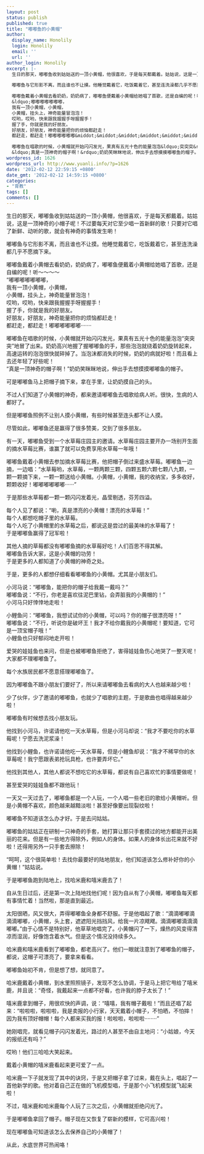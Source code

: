 ```yaml
---
layout: post
status: publish
published: true
title: "嘟嘟鱼的小黄帽"
author:
  display_name: Honolily
  login: Honolily
  email: ''
  url: ''
author_login: Honolily
excerpt: |-
  生日的那天，嘟嘟鱼收到姑姑送的一顶小黄帽，他很喜欢，于是每天都戴着。姑姑说，这是一顶神奇的小帽子呢！不过要每天对它至少唱一首新鲜的歌！只要对它唱了新鲜、动听的歌，就会有神奇的事情发生喲！

  嘟嘟鱼与它形影不离，而且谁也不让摸。他睡觉戴着它，吃饭戴着它，甚至连洗澡都几乎不愿摘下来。

  嘟嘟鱼戴着小黄帽去看奶奶，奶奶病了，嘟嘟鱼便戴着小黄帽给她唱了首歌，还是自编的呢！听～～～～
  &ldquo;嘟嘟嘟嘟嘟嘟嘟，
  我有一顶小黄帽，小黄帽，
  小黄帽，挂头上，神奇能量冒泡泡！
  哎哟，哎哟，快来跟我握握手呀握握手！
  握了手，你就是我的好朋友。
  好朋友，好朋友，神奇能量把你的烦恼都赶走！
  都赶走，都赶走！嘟嘟嘟嘟嘟嘟&middot;&middot;&middot;&middot;&middot;&middot;&middot;

  嘟嘟鱼在唱歌的时候，小黄帽就开始闪闪发光，果真有五光十色的能量泡泡&ldquo;突突突&rdquo;地冒了出来。奶奶高兴地握了握嘟嘟鱼的手，那些泡泡就绕着奶奶旋转起来，高速运转的泡泡很快就碎掉了。当泡沫都消失的时候，奶奶的病就好啦！而且看上去还年轻了好些呢！
  &ldquo;真是一顶神奇的帽子啊！&rdquo;奶奶笑眯眯地说，伸出手去想摸摸嘟嘟鱼的帽子。
wordpress_id: 1626
wordpress_url: http://www.yuanli.info/?p=1626
date: '2012-02-12 22:59:15 +0800'
date_gmt: '2012-02-12 14:59:15 +0800'
categories:
- "育教"
tags: []
comments: []
---
```

<p>生日的那天，嘟嘟鱼收到姑姑送的一顶小黄帽，他很喜欢，于是每天都戴着。姑姑说，这是一顶神奇的小帽子呢！不过要每天对它至少唱一首新鲜的歌！只要对它唱了新鲜、动听的歌，就会有神奇的事情发生喲！</p>
<p>嘟嘟鱼与它形影不离，而且谁也不让摸。他睡觉戴着它，吃饭戴着它，甚至连洗澡都几乎不愿摘下来。</p>
<p>嘟嘟鱼戴着小黄帽去看奶奶，奶奶病了，嘟嘟鱼便戴着小黄帽给她唱了首歌，还是自编的呢！听～～～～<br />
&ldquo;嘟嘟嘟嘟嘟嘟嘟，<br />
我有一顶小黄帽，小黄帽，<br />
小黄帽，挂头上，神奇能量冒泡泡！<br />
哎哟，哎哟，快来跟我握握手呀握握手！<br />
握了手，你就是我的好朋友。<br />
好朋友，好朋友，神奇能量把你的烦恼都赶走！<br />
都赶走，都赶走！嘟嘟嘟嘟嘟嘟&middot;&middot;&middot;&middot;&middot;&middot;&middot;</p>
<p>嘟嘟鱼在唱歌的时候，小黄帽就开始闪闪发光，果真有五光十色的能量泡泡&ldquo;突突突&rdquo;地冒了出来。奶奶高兴地握了握嘟嘟鱼的手，那些泡泡就绕着奶奶旋转起来，高速运转的泡泡很快就碎掉了。当泡沫都消失的时候，奶奶的病就好啦！而且看上去还年轻了好些呢！<br />
&ldquo;真是一顶神奇的帽子啊！&rdquo;奶奶笑眯眯地说，伸出手去想摸摸嘟嘟鱼的帽子。<a id="more"></a><a id="more-1626"></a></p>
<p>可是嘟嘟鱼马上把帽子摘下来，拿在手里，让奶奶摸自己的头。</p>
<p>不过人们知道了小黄帽的神奇，都来邀请嘟嘟鱼去唱歌给病人听。很快，生病的人都好了。</p>
<p>但是嘟嘟鱼照例不让别人摸小黄帽，有些时候甚至连头都不让人摸。</p>
<p>尽管如此，嘟嘟鱼还是赢得了很多赞美，交到了很多朋友。</p>
<p>有一天，嘟嘟鱼受到一个水草莓庄园主的邀请。水草莓庄园主要开办一场别开生面的摘水草莓比赛，谁赢了就可以免费享用水草莓一年哦！</p>
<p>嘟嘟鱼戴着小黄帽去参加摘水草莓比赛，他把帽子倒过来盛水草莓。嘟嘟鱼一边摘，一边唱：&ldquo;水草莓哟，水草莓，一颗两颗三颗，四颗五颗六颗七颗八九颗，一颗一颗摘下来，一颗一颗送给小黄帽。小黄帽，小黄帽，我的收纳宝，多多收好，颗颗收好！嘟嘟嘟嘟嘟嘟&middot;&middot;&middot;&middot;&middot;&middot;&rdquo;</p>
<p>于是那些水草莓都一颗一颗闪闪发着光，晶莹剔透，芬芳四溢。</p>
<p>每个人见了都说：&ldquo;喲，真是漂亮的小黄帽！漂亮的水草莓！&rdquo;<br />
每个人都想吃帽子里的水草莓。<br />
每个人吃了小黄帽里的水草莓之后，都说这是尝过的最美味的水草莓了！<br />
于是嘟嘟鱼赢得了冠军啦！</p>
<p>其他人摘的草莓都没有嘟嘟鱼摘的水草莓好吃！人们百思不得其解。<br />
嘟嘟鱼告诉大家，这是小黄帽的功劳！<br />
于是更多的人都知道了小黄帽的神奇之处。</p>
<p>于是，更多的人都想仔细看看嘟嘟鱼的小黄帽。尤其是小朋友们。</p>
<p>小河马说：&ldquo;嘟嘟鱼，能把你的帽子给我戴一戴吗？&rdquo;<br />
嘟嘟鱼说：&ldquo;不行，你老是喜欢往泥巴里钻，会弄脏我的小黄帽的！&rdquo;<br />
小河马只好悻悻地走啦！</p>
<p>小鲤鱼问：&ldquo;嘟嘟鱼，我想试试你的小黄帽，可以吗？你的帽子很漂亮呀！&rdquo;<br />
嘟嘟鱼说：&ldquo;不行，听说你是破坏王！我才不给你戴我的小黄帽呢！要知道，它可是一顶宝帽子哦！&rdquo;<br />
小鲤鱼也只好郁闷地走开啦！</p>
<p>爱哭的娃娃鱼也来问，但是也被嘟嘟鱼拒绝了，害得娃娃鱼伤心地哭了一整天呢！<br />
大家都不理嘟嘟鱼了。</p>
<p>每个水族居民都不愿意搭理嘟嘟鱼了。</p>
<p>因为嘟嘟鱼不跟小朋友们要好了，所以来请嘟嘟鱼去看病的大人也越来越少啦！</p>
<p>少了伙伴，少了邀请的嘟嘟鱼，也就少了唱歌的主题，于是歌曲也唱得越来越少啦！</p>
<p>嘟嘟鱼有时候想去找小朋友玩。</p>
<p>他找到小河马，许诺请他吃一天水草莓，但是小河马却说：&ldquo;我才不要吃你的水草莓呢！宁愿去洗泥浆澡！</p>
<p>他找到小鲤鱼，也许诺请他吃一天水草莓，但是小鲤鱼却说：&ldquo;我才不稀罕你的水草莓呢！我宁愿跟表弟抢玩具枪，也许要弄坏它。&rdquo;</p>
<p>他找到其他人，其他人都说不想吃它的水草莓，都说有自己喜欢忙的事情要做呢！</p>
<p>甚至爱哭的娃娃鱼都不跟他玩！</p>
<p>一天又一天过去了，嘟嘟鱼都是一个人玩，一个人唱一些老旧的歌给小黄帽听。但是小黄帽不喜欢，颜色越来越黯淡啦！甚至好像要出现裂纹啦！</p>
<p>嘟嘟鱼不知道该怎么办才好。于是去问姑姑。</p>
<p>嘟嘟鱼的姑姑正在研制一只神奇的手套，她打算让那只手套摸过的地方都能开出美丽的花来。但是有一些地方得除外，例如人的身体。如果人的身体长出花来就不好啦！还得用另外一只手套去擦除！</p>
<p>&ldquo;呵呵，这个很简单啦！去找你最要好的陆地朋友，他们知道该怎么修补好你的小黄帽！&rdquo;姑姑说。</p>
<p>于是嘟嘟鱼跑到陆地上，找哈米鹿和嘻米鹿去了！</p>
<p>自从生日过后，还是第一次上陆地找他们呢！因为自从有了小黄帽，嘟嘟鱼每天都有事情忙着！当然啦，那是直到最近。</p>
<p>太阳很晒，风又很大，弄得嘟嘟鱼全身都不舒服。于是他唱起了歌：&ldquo;滴滴嘟嘟滴滴滴嘟嘟，小黄帽，头上套，遮遮阳光挡挡风，给我一片凉飕飕。滴滴嘟嘟滴滴滴嘟嘟。&rdquo;由于心情不是特别好，他草草地唱完了。小黄帽闪了一下，燥热的风变得清凉而湿润，好像饱含着水气。但是这个情况没持续多久。</p>
<p>哈米鹿和嘻米鹿看到了嘟嘟鱼，都老高兴了。他们一眼就注意到了嘟嘟鱼的帽子，都说，这帽子可漂亮了，要拿来看看。</p>
<p>嘟嘟鱼始初不肯，但是想了想，就同意了。</p>
<p>哈米鹿戴着小黄帽，到水里照照镜子，发现不怎么协调，于是马上把它甩给了嘻米鹿，并且说：&ldquo;奇怪，我戴起来一点都不好看，也许我的脖子太长了！&rdquo;</p>
<p>嘻米鹿拿到帽子，用很欢快的声调，说：&ldquo;嘻嘻，我有帽子戴啦！&rdquo;而且还唱了起来：&ldquo;啦啦啦，啦啦啦，我是卖报的小行家，天天戴着小帽子，不怕晒，不怕摔！因为我有顶好帽帽！每个人都来买我的报！啦啦啦，啦啦啦&middot;&middot;&middot;&middot;&middot;&middot;&middot;&middot;&rdquo;</p>
<p>她刚唱完，就看见帽子闪闪发着光，路过的人甚至不由自主地问：&ldquo;小姑娘，今天的报纸还有吗？&rdquo;</p>
<p>哎哟！他们三哈哈大笑起来。</p>
<p>戴着小黄帽的嘻米鹿看起来更可爱了一点。</p>
<p>哈米鹿一下子就发现了其中的诀窍，于是又把帽子拿了过来，戴在头上，唱起了一首他新学的歌。他对着自己正在做的飞机模型唱，于是那个小飞机模型就飞起来啦！</p>
<p>不过，嘻米鹿和哈米鹿每个人玩了三次之后，小黄帽就拒绝闪光了。</p>
<p>于是嘟嘟鱼拿回了帽子。帽子现在又恢复了崭新的模样，它可高兴啦！</p>
<p>现在嘟嘟鱼可知道该怎么去保养自己的小黄帽了！</p>
<p>从此，水底世界可热闹咯！</p>
